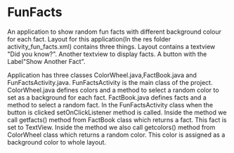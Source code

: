 # FunFacts
An application to show random fun facts with different background colour for each fact.
Layout for this application(In the res folder activity_fun_facts.xml) contains three things.
Layout contains a textview "Did you know?".
Another textview to display facts.
A button with the Label"Show Another Fact".

Application has three classes ColorWheel.java,FactBook.java and  FunFactsActivity.java.
FunFactsActivity is the main class of the project.
ColorWheel.java defines colors and a method to select a random color to set as a background  for each fact.
FactBook.java defines facts and a method to select a random fact.
In the FunFactsActivity class when the button is clicked setOnClickListener method is called.
Inside the method we call getfacts() method from FactBook class which returns a fact.
This fact is set to TextView.
Inside the method we also call getcolors() method from ColorWheel class which returns a random color.
This color is assigned as a background color to whole layout.
